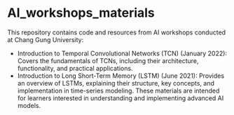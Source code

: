 # AI_workshops_materials

This repository contains code and resources from AI workshops conducted at Chang Gung University:

- Introduction to Temporal Convolutional Networks (TCN) (January 2022): Covers the fundamentals of TCNs, including their architecture, functionality, and practical applications.
- Introduction to Long Short-Term Memory (LSTM) (June 2021): Provides an overview of LSTMs, explaining their structure, key concepts, and implementation in time-series modeling.
These materials are intended for learners interested in understanding and implementing advanced AI models.
